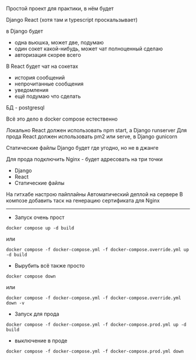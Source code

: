 
Простой проект для практики, в нём будет

Django
React (хотя там и typescript проскальзывает)

в Django будет
- одна вьюшка, может две, подумаю
- один сокет какой-нибудь, может чат полноценный сделаю
- авторизация скорее всего

В React будет чат на сокетах
- история сообщений
- непрочитанные сообщения
- уведомления
- ещё подумаю что сделать

БД - postgresql

Всё это дело в docker compose естественно

Локально React должен использовать npm start, а Django runserver
Для прода React должен использовать pm2 или serve, в Django gunicorn

Статические файлы Django будет где угодно, но не в джанге

Для прода подключить Nginx - будет адресовать на три точки
- Django
- React
- Статические файлы

На гитхабе настрою пайплайны
Автоматический деплой на сервере
В композе добавить таск на генерацию сертификата для Nginx

----------------------------------------------------------

- Запуск очень прост

`docker compose up -d build`

или

`docker compose -f docker-compose.yml -f docker-compose.override.yml up -d build`

- Вырубить всё также просто

`docker compose down`

или

`docker compose -f docker-compose.yml -f docker-compose.override.yml down -v`

- Запуск для прода

`docker compose -f docker-compose.yml -f docker-compose.prod.yml up -d build`

- выключение в проде

`docker compose -f docker-compose.yml -f docker-compose.prod.yml down`
